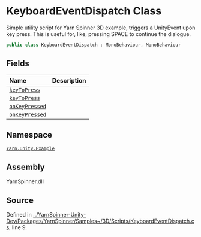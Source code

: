 <!-- This file was generated by a tool. Do not edit this file by hand. -->

# KeyboardEventDispatch Class
Simple utility script for Yarn Spinner 3D example, triggers a UnityEvent upon key press.
This is useful for, like, pressing SPACE to continue the dialogue.

```csharp
public class KeyboardEventDispatch : MonoBehaviour, MonoBehaviour
```



## Fields
|Name|Description|
|:---|:---|
|[`keyToPress`](/api/csharp/yarn.unity.example/keyboardeventdispatch.keytopress.md)||
|[`keyToPress`](/api/csharp/yarn.unity.example/keyboardeventdispatch.keytopress.md)||
|[`onKeyPressed`](/api/csharp/yarn.unity.example/keyboardeventdispatch.onkeypressed.md)||
|[`onKeyPressed`](/api/csharp/yarn.unity.example/keyboardeventdispatch.onkeypressed.md)||
## Namespace
[`Yarn.Unity.Example`](/api/csharp/yarn.unity.example/README.md)

## Assembly
YarnSpinner.dll

## Source
Defined in [../YarnSpinner-Unity-Dev/Packages/YarnSpinner/Samples~/3D/Scripts/KeyboardEventDispatch.cs](https://github.com/YarnSpinnerTool/YarnSpinner-Unity//blob/develop/Samples~/3D/Scripts/KeyboardEventDispatch.cs#L9), line 9.
